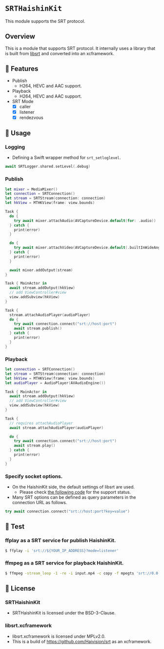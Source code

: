 # ``SRTHaishinKit``
This module supports the SRT protocol.

## Overview
This is a module that supports SRT protocol. It internally uses a library that is built from [libsrt](https://github.com/Haivision/srt) and converted into an xcframework.

## 🎨 Features
- Publish
  - H264, HEVC and AAC support.
- Playback
  - H264, HEVC and AAC support.
- SRT Mode
  - [x] caller
  - [x] listener
  - [x] rendezvous

## 📓 Usage
### Logging
- Defining a Swift wrapper method for `srt_setloglevel`.
```swift
await SRTLogger.shared.setLevel(.debug)
```

### Publish
```swift
let mixer = MediaMixer()
let connection = SRTConnection()
let stream = SRTStream(connection: connection)
let hkView = MTHKView(frame: view.bounds)

Task {
  do {
    try await mixer.attachAudio(AVCaptureDevice.default(for: .audio))
  } catch {
    print(error)
  }

  do {
    try await mixer.attachVideo(AVCaptureDevice.default(.builtInWideAngleCamera, for: .video, position: .back))
  } catch {
    print(error)
  }

  await mixer.addOutput(stream)
}

Task { MainActor in
  await stream.addOutput(hkView)
  // add ViewController#view
  view.addSubview(hkView)
}

Task {
  stream.attachAudioPlayer(audioPlayer)
  do {
    try await connection.connect("srt://host:port")
    await stream.publish()
  } catch {
    print(error)
  }
}
```

### Playback
```swift
let connection = SRTConnection()
let stream = SRTStream(connection: connection)
let hkView = MTHKView(frame: view.bounds)
let audioPlayer = AudioPlayer(AVAudioEngine())

Task { MainActor in
  await stream.addOutput(hkView)
  // add ViewController#view
  view.addSubview(hkView)
}

Task {
  // requires attachAudioPlayer
  await stream.attachAudioPlayer(audioPlayer)

  do {
    try await connection.connect("srt://host:port")
    await stream.play()
  } catch {
    print(error)
  }
}
```

### Specify socket options.
- On the HaishinKit side, the default settings of libsrt are used.
  - Please check [the following code](https://github.com/shogo4405/HaishinKit.swift/blob/main/SRTHaishinKit/Sources/SRT/SRTSocketOption.swift) for the support status.
- Many SRT options can be defined as query parameters in the connection URL as follows.
```swift
try await connection.connect("srt://host:port?key=value")
```

## 🔧 Test
### ffplay as a SRT service for publish HaishinKit.
```sh
$ ffplay -i 'srt://${YOUR_IP_ADDRESS}?mode=listener'
```
### ffmpeg as a SRT service for playback HaishinKit.
```sh
$ ffmpeg -stream_loop -1 -re -i input.mp4 -c copy -f mpegts 'srt://0.0.0.0:9998?mode=listener'
```

## 📜 License
### SRTHaishinKit
- SRTHaishinKit is licensed under the BSD-3-Clause.

### libsrt.xcframework
- libsrt.xcframework is licensed under MPLv2.0.
- This is a build of https://github.com/Haivision/srt as an xcframework.
